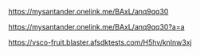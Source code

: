 https://mysantander.onelink.me/BAxL/anq9qq30

https://mysantander.onelink.me/BAxL/anq9qq30?a=a


https://vsco-fruit.blaster.afsdktests.com/H5hv/knlnw3xj
